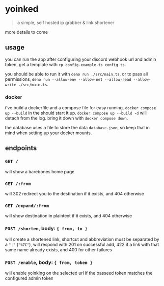 # yoinked
> a simple, self hosted ip grabber & link shortener

more details to come

## usage
you can run the app after configuring your discord webhook url and admin token, get a template with `cp config.example.ts config.ts`.

you should be able to run it with `deno run ./src/main.ts`, or to pass all permissions, `deno run --allow-env --allow-net --allow-read --allow-write ./src/main.ts`.

### docker
i've build a dockerfile and a compose file for easy running. `docker compose up --build` in the should start it up. `docker compose up --build -d` will detach from the log. bring it down with `docker compose down`.

the database uses a file to store the data `database.json`, so keep that in mind when setting up your docker mounts.

## endpoints

### `GET /`
will show a barebones home page

### `GET /:from`
will 302 redirect you to the destination if it exists, and 404 otherwise

### `GET /expand/:from`
will show destination in plaintext if it exists, and 404 otherwise

### `POST /shorten`, body: `{ from, to }`
will create a shortened link, shortcut and abbreviation must be separated by a `"|"` (`"%7C"`), will respond with 201 on successful add, 422 if a link with that same name already exists, and 400 for other failures

### `POST /enable`, body: `{ from, token }`
will enable yoinking on the selected url if the passeed token matches the configured admin token

